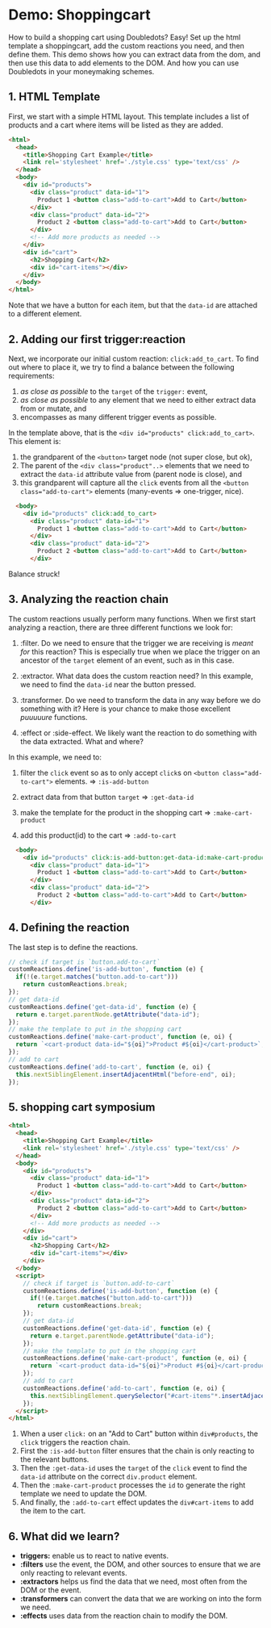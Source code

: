 # Demo: Shoppingcart

How to build a shopping cart using Doubledots? Easy! Set up the html template a shoppingcart, add the custom reactions you need, and then define them. This demo shows how you can extract data from the dom, and then use this data to add elements to the DOM. And how you can use Doubledots in your moneymaking schemes.

## 1. HTML Template

First, we start with a simple HTML layout. This template includes a list of products and a cart where items will be listed as they are added.

```html
<html>
  <head>
    <title>Shopping Cart Example</title>
    <link rel='stylesheet' href='./style.css' type='text/css' />
  </head>
  <body>
    <div id="products">
      <div class="product" data-id="1">
        Product 1 <button class="add-to-cart">Add to Cart</button>
      </div>
      <div class="product" data-id="2">
        Product 2 <button class="add-to-cart">Add to Cart</button>
      </div>
      <!-- Add more products as needed -->
    </div>
    <div id="cart">
      <h2>Shopping Cart</h2>
      <div id="cart-items"></div>
    </div>
  </body>
</html>
```

Note that we have a button for each item, but that the `data-id` are attached to a different element.

## 2. Adding our first trigger:reaction

Next, we incorporate our initial custom reaction: `click:add_to_cart`. To find out where to place it, we try to find a balance between the following requirements:
1. *as close as possible* to the `target` of the `trigger:` event,
2. *as close as possible* to any element that we need to either extract data from or mutate, and
3. encompasses as many different trigger events as possible.


In the template above, that is the `<div id="products" click:add_to_cart>`. This element is:
1. the grandparent of the `<button>` target node (not super close, but ok),
2. The parent of the `<div class="product"..>` elements that we need to extract the `data-id` attribute value from (parent node is close), and
3. this grandparent will capture all the `click` events from all the `<button class="add-to-cart">` elements (many-events => one-trigger, nice).

```html
  <body>
    <div id="products" click:add_to_cart>
      <div class="product" data-id="1">
        Product 1 <button class="add-to-cart">Add to Cart</button>
      </div>
      <div class="product" data-id="2">
        Product 2 <button class="add-to-cart">Add to Cart</button>
      </div>
```

Balance struck!

## 3. Analyzing the reaction chain

The custom reactions usually perform many functions. When we first start analyzing a reaction, there are three different functions we look for:

1. :filter. Do we need to ensure that the trigger we are receiving is *meant for* this reaction? This is especially true when we place the trigger on an ancestor of the `target` element of an event, such as in this case.

2. :extractor. What data does the custom reaction need? In this example, we need to find the `data-id` near the button pressed.

3. :transformer. Do we need to transform the data in any way before we do something with it? Here is your chance to make those excellent *puuuuure* functions.

4. :effect or :side-effect. We likely want the reaction to do something with the data extracted. What and where?

In this example, we need to:
1. filter the `click` event so as to only accept `click`s on `<button class="add-to-cart">` elements. => `:is-add-button`

2. extract data from that button `target` => `:get-data-id`

3. make the template for the product in the shopping cart => `:make-cart-product`

4. add this product(id) to the cart => `:add-to-cart`

```html
  <body>
    <div id="products" click:is-add-button:get-data-id:make-cart-product:add-to-cart>
      <div class="product" data-id="1">
        Product 1 <button class="add-to-cart">Add to Cart</button>
      </div>
      <div class="product" data-id="2">
        Product 2 <button class="add-to-cart">Add to Cart</button>
      </div>
```

## 4. Defining the reaction

The last step is to define the reactions.

```js
// check if target is `button.add-to-cart`
customReactions.define('is-add-button', function (e) {
  if(!(e.target.matches("button.add-to-cart")))
    return customReactions.break;
});
// get data-id
customReactions.define('get-data-id', function (e) {
  return e.target.parentNode.getAttribute("data-id");
});
// make the template to put in the shopping cart
customReactions.define('make-cart-product', function (e, oi) {
  return `<cart-product data-id="${oi}">Product #${oi}</cart-product>`;
});
// add to cart
customReactions.define('add-to-cart', function (e, oi) {
  this.nextSiblingElement.insertAdjacentHtml("before-end", oi);
});
```

## 5. shopping cart symposium

```html
<html>
  <head>
    <title>Shopping Cart Example</title>
    <link rel='stylesheet' href='./style.css' type='text/css' />
  </head>
  <body>
    <div id="products">
      <div class="product" data-id="1">
        Product 1 <button class="add-to-cart">Add to Cart</button>
      </div>
      <div class="product" data-id="2">
        Product 2 <button class="add-to-cart">Add to Cart</button>
      </div>
      <!-- Add more products as needed -->
    </div>
    <div id="cart">
      <h2>Shopping Cart</h2>
      <div id="cart-items"></div>
    </div>
  </body>
  <script>
    // check if target is `button.add-to-cart`
    customReactions.define('is-add-button', function (e) {
      if(!(e.target.matches("button.add-to-cart")))
        return customReactions.break;
    });
    // get data-id
    customReactions.define('get-data-id', function (e) {
      return e.target.parentNode.getAttribute("data-id");
    });
    // make the template to put in the shopping cart
    customReactions.define('make-cart-product', function (e, oi) {
      return `<cart-product data-id="${oi}">Product #${oi}</cart-product>`;
    });
    // add to cart
    customReactions.define('add-to-cart', function (e, oi) {
      this.nextSiblingElement.querySelector("#cart-items"*.insertAdjacentHtml("before-end", oi);
    });
  </script>
</html>
```

1. When a user `click:` on an "Add to Cart" button within `div#products`, the `click` triggers the reaction chain.
2. First the `:is-add-button` filter ensures that the chain is only reacting to the relevant buttons.
3. Then the `:get-data-id` uses the `target` of the `click` event to find the `data-id` attribute on the correct `div.product` element.
4. Then the `:make-cart-product` processes the `id` to generate the right template we need to update the DOM.
5. And finally, the `:add-to-cart` effect updates the `div#cart-items` to add the item to the cart.

## 6. What did we learn?

- **triggers:** enable us to react to native events.
- **:filters** use the event, the DOM, and other sources to ensure that we are only reacting to relevant events.
- **:extractors** helps us find the data that we need, most often from the DOM or the event.
- **:transformers** can convert the data that we are working on into the form we need.
- **:effects** uses data from the reaction chain to modify the DOM.